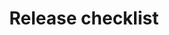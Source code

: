 ---
lang: en
layout: doc
permalink: /doc/releases/todo/
redirect_from:
- /en/doc/releases/todo/
redirect_to: https://doc.qubes-os.org/en/latest/developer/releases/todo.html
ref: 14
title: Release checklist
---